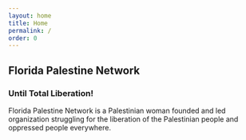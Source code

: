 ```yaml
---
layout: home
title: Home
permalink: /
order: 0
---
```


## Florida Palestine Network
### Until Total Liberation!
Florida Palestine Network is a Palestinian woman founded and led organization struggling for the liberation of the Palestinian people and oppressed people everywhere.